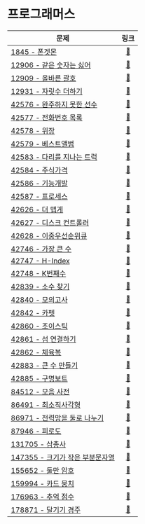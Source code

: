 # 프로그래머스

| 문제                                |                                   링크                                   |
|-----------------------------------|:----------------------------------------------------------------------:|
| [1845 - 폰겟몬](./1845)              |  [🔗](https://school.programmers.co.kr/learn/courses/30/lessons/1845)  |
| [12906 - 같은 숫자는 싫어](./12906)      | [🔗](https://school.programmers.co.kr/learn/courses/30/lessons/12906)  |
| [12909 - 올바른 괄호](./12909)         | [🔗](https://school.programmers.co.kr/learn/courses/30/lessons/12909)  |
| [12931 - 자릿수 더하기](./12931)        | [🔗](https://school.programmers.co.kr/learn/courses/30/lessons/12931)  |
| [42576 - 완주하지 못한 선수](./42576)     | [🔗](https://school.programmers.co.kr/learn/courses/30/lessons/42576)  |
| [42577 - 전화번호 목록](./42577)        | [🔗](https://school.programmers.co.kr/learn/courses/30/lessons/42577)  |
| [42578 - 위장](./42578)             | [🔗](https://school.programmers.co.kr/learn/courses/30/lessons/42578)  |
| [42579 - 베스트앨범](./42579)          | [🔗](https://school.programmers.co.kr/learn/courses/30/lessons/42579)  |
| [42583 - 다리를 지나는 트럭](./42583)     | [🔗](https://school.programmers.co.kr/learn/courses/30/lessons/42583)  |
| [42584 - 주식가격](./42584)           | [🔗](https://school.programmers.co.kr/learn/courses/30/lessons/42584)  |
| [42586 - 기능개발](./42586)           | [🔗](https://school.programmers.co.kr/learn/courses/30/lessons/42586)  |
| [42587 - 프로세스](./42587)           | [🔗](https://school.programmers.co.kr/learn/courses/30/lessons/42587)  |
| [42626 - 더 맵게](./42626)           | [🔗](https://school.programmers.co.kr/learn/courses/30/lessons/42626)  |
| [42627 - 디스크 컨트롤러](./42627)       | [🔗](https://school.programmers.co.kr/learn/courses/30/lessons/42627)  |
| [42628 - 이중우선순위큐](./42628)        | [🔗](https://school.programmers.co.kr/learn/courses/30/lessons/42628)  |
| [42746 - 가장 큰 수](./42746)         | [🔗](https://school.programmers.co.kr/learn/courses/30/lessons/42746)  |
| [42747 - H-Index](./42747)        | [🔗](https://school.programmers.co.kr/learn/courses/30/lessons/42747)  |
| [42748 - K번째수](./42748)           | [🔗](https://school.programmers.co.kr/learn/courses/30/lessons/42748)  |
| [42839 - 소수 찾기](./42839)          | [🔗](https://school.programmers.co.kr/learn/courses/30/lessons/42839)  |
| [42840 - 모의고사](./42840)           | [🔗](https://school.programmers.co.kr/learn/courses/30/lessons/42840)  |
| [42842 - 카펫](./42842)             | [🔗](https://school.programmers.co.kr/learn/courses/30/lessons/42842)  |
| [42860 - 조이스틱](./42860)           | [🔗](https://school.programmers.co.kr/learn/courses/30/lessons/42860)  |
| [42861 - 섬 연결하기](./42861)         | [🔗](https://school.programmers.co.kr/learn/courses/30/lessons/42861)  |
| [42862 - 체육복](./42862)            | [🔗](https://school.programmers.co.kr/learn/courses/30/lessons/42862)  |
| [42883 - 큰 수 만들기](./42883)        | [🔗](https://school.programmers.co.kr/learn/courses/30/lessons/42883)  |
| [42885 - 구명보트](./42885)           | [🔗](https://school.programmers.co.kr/learn/courses/30/lessons/42885)  |
| [84512 - 모음 사전](./84512)          | [🔗](https://school.programmers.co.kr/learn/courses/30/lessons/84512)  |
| [86491 - 최소직사각형](./86491)         | [🔗](https://school.programmers.co.kr/learn/courses/30/lessons/86491)  |
| [86971 - 전력망을 둘로 나누기](./86971)    | [🔗](https://school.programmers.co.kr/learn/courses/30/lessons/86971)  |
| [87946 - 피로도](./87946)            | [🔗](https://school.programmers.co.kr/learn/courses/30/lessons/87946)  |
| [131705 - 삼총사](./131705)          | [🔗](https://school.programmers.co.kr/learn/courses/30/lessons/131705) |
| [147355 - 크기가 작은 부분문자열](./147355) | [🔗](https://school.programmers.co.kr/learn/courses/30/lessons/147355) |
| [155652 - 둘만 암호](./155652)        | [🔗](https://school.programmers.co.kr/learn/courses/30/lessons/155652) |
| [159994 - 카드 뭉치](./159994)        | [🔗](https://school.programmers.co.kr/learn/courses/30/lessons/159994) |
| [176963 - 추억 점수](./176963)        | [🔗](https://school.programmers.co.kr/learn/courses/30/lessons/176963) |
| [178871 - 달기기 경주](./178871)       | [🔗](https://school.programmers.co.kr/learn/courses/30/lessons/178871) |
